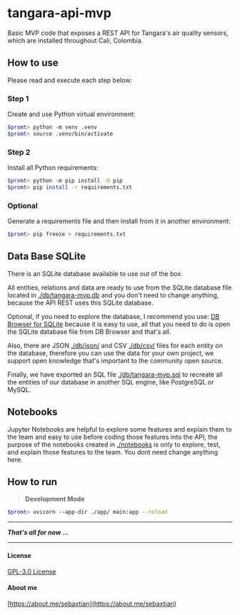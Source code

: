 # tangara-api-mvp
Basic MVP code that exposes a REST API for Tangara's air quality sensors, which are installed throughout Cali, Colombia.

## How to use

Please read and execute each step below:

### Step 1

Create and use Python virtual environment:

```bash
$promt> python -m venv .venv
$promt> source .venv/bin/activate
```

### Step 2

Install all Python requirements:

```bash
$promt> python -m pip install -U pip
$promt> pip install -r requirements.txt
```

### Optional

Generate a requirements file and then install from it in another environment:

```bash
$promt> pip freeze > requirements.txt
```

## Data Base SQLite

There is an SQLite database available to use out of the box.

All entities, relations and data are ready to use from the SQLite database file located in [./db/tangara-mvp.db](/db/tangara-mvp.db) and you don't need to change anything, because the API REST uses this SQLite database.

Optional, if you need to explore the database, I recommend you use:  [DB Browser for SQLite](https://sqlitebrowser.org/) because it is easy to use, all that you need to do is open the SQLite database file from DB Browser and that's all.

Also, there are JSON [./db/json/](./db/json/) and CSV [./db/csv/](./db/csv/) files for each entity on the database, therefore you can use the data for your own project, we support open knowledge that's important to the community open source.

Finally, we have exported an SQL file [./db/tangara-mvp.sql](./db/tangara-mvp.sql) to recreate all the entities of our database in another SQL engine, like PostgreSQL or MySQL.

## Notebooks

Jupyter Notebooks are helpful to explore some features and explain them to the team and easy to use before coding those features into the API, the purpose of the notebooks created in [./notebooks](./notebooks/) is only to explore, test, and explain those features to the team. You dont need change anything here.

## How to run

> **Development Mode**

```bash
$promt> uvicorn --app-dir ./app/ main:app --reload
```

---

***That's all for now ...***

---

#### License

[GPL-3.0 License](./LICENSE)

#### About me

[https://about.me/sebaxtian](https://about.me/sebaxtian)
